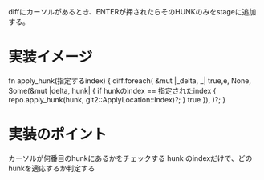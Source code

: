 diffにカーソルがあるとき、ENTERが押されたらそのHUNKのみをstageに追加する。

# 実装イメージ
fn apply_hunk(指定するindex) {
    diff.foreach(
        &mut |_delta, _| true,e,
          None,
        Some(&mut |delta, hunk| {
            if hunkのindex == 指定されたindex {
                repo.apply_hunk(hunk, git2::ApplyLocation::Index)?;
            }
            true
        }),
    )?;
}

# 実装のポイント
カーソルが何番目のhunkにあるかをチェックする
hunk のindexだけで、どのhunkを適応するか判定する

